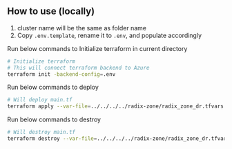 ## How to use (locally)

1. cluster name will be the same as folder name
2. Copy `.env.template`, rename it to `.env`, and populate accordingly

Run below commands to Initialize terraform in current directory

```sh
# Initialize terraform
# This will connect terraform backend to Azure
terraform init -backend-config=.env
```

Run below commands to deploy

```sh
# Will deploy main.tf
terraform apply --var-file=../../../../radix-zone/radix_zone_dr.tfvars
```

Run below commands to destroy

```sh
# Will destroy main.tf
terraform destroy --var-file=../../../../radix-zone/radix_zone_dr.tfvars
```
